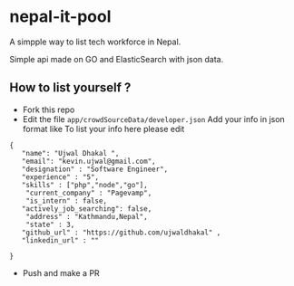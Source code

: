 # nepal-it-pool
A simpple way to list tech workforce in Nepal.

 Simple api made on GO and ElasticSearch with json data.
 
 
 ## How to list yourself ?
 * Fork this repo
 * Edit the file `app/crowdSourceData/developer.json` Add your info in json format like
 To list your info here please edit 
 
 ```
 {
    "name": "Ujwal Dhakal ",
    "email": "kevin.ujwal@gmail.com",
    "designation" : "Software Engineer",
    "experience" : "5",
    "skills" : ["php","node","go"],
     "current_company" : "Pagevamp",
     "is_intern" : false,
    "actively_job_searching": false,
     "address" : "Kathmandu,Nepal",
     "state" : 3,
    "github_url" : "https://github.com/ujwaldhakal" ,
    "linkedin_url" : ""
     
 }
```
* Push and make a PR


    
  
